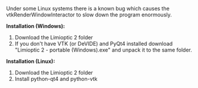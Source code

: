 Under some Linux systems there is a known bug which causes the vtkRenderWindowInteractor to slow down the program enormously.


<b>Installation (Windows):</b>

1. Download the Limioptic 2 folder
2. If you don't have VTK (or DeVIDE) and PyQt4 installed download "Limioptic 2 - portable (Windows).exe" and unpack it to the same folder.


<b>Installation (Linux):</b>

1. Download the Limioptic 2 folder
2. Install python-qt4 and python-vtk

